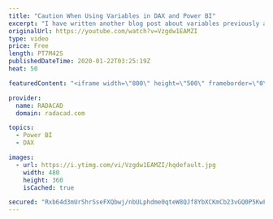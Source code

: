 ```yaml
---
title: "Caution When Using Variables in DAX and Power BI"
excerpt: "I have written another blog post about variables previously and explained how useful variables are. Variables in DAX are helpful in both readability and also the performance of your code. However, there are scenarios that you have to be careful when you use variables. Because variables are stored, they"
originalUrl: https://youtube.com/watch?v=Vzgdw1EAMZI
type: video
price: Free
length: PT7M42S
publishedDateTime: 2020-01-22T03:25:19Z
heat: 50

featuredContent: "<iframe width=\"800\" height=\"500\" frameborder=\"0\" src=\"https://www.youtube.com/embed/Vzgdw1EAMZI\" allow=\"accelerometer; autoplay; encrypted-media; gyroscope; picture-in-picture\" allowfullscreen></iframe>"

provider:
  name: RADACAD
  domain: radacad.com

topics:
  - Power BI
  - DAX

images:
  - url: https://i.ytimg.com/vi/Vzgdw1EAMZI/hqdefault.jpg
    width: 480
    height: 360
    isCached: true

secured: "Rxb64d3mUrShrSseFXQbwj/nbULphdme0qteW8QJf8YbXCKmCb23vGQ0P5KwF9PGn/329nK0KUnFE+anB6Sb8VqTtgclmAPS31fhReNWYqGTstJIwSmbSGU/dGSKyiJTBAp70U1CFe/x+PmVQGkwLIoI1kr6tpxWirUJQx7PHpLlWNKdof7i0ky6+jqKG5y2IuQdhzTunY+PaITuf170ZYiuOESwEUs/7CFTT0DPcDufWPDzGf8xham02kUNsXhCoSYJ2TzD7KVGjEF+CLWgM91mnRe2ejIS6G6hwFEN6HKrJLNAiSjITL3poWLAWnHH+Df9PIhcv+/+yq4pT4Lwk3yYAfFQyss2grFE5iNAcFol4vQBZbI5zccrAE7Nut2cTy5RRkWnTvURA0LzztOKSOlh4rzqTw02xomXj+W0+hM=;WGGtkTEA5VHIUtR+GH2s8A=="
---
```


